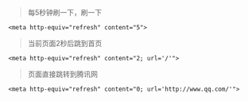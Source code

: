 >每5秒钟刷一下，刷一下

```
<meta http-equiv="refresh" content="5">
```

>当前页面2秒后跳到首页

```
<meta http-equiv="refresh" content="2; url='/'">
```

>页面直接跳转到腾讯网

```
<meta http-equiv="refresh" content="0; url='http://www.qq.com/'">
```
